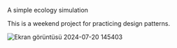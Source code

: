 A simple ecology simulation

This is a weekend project for practicing design patterns.

![Ekran görüntüsü 2024-07-20 145403](https://github.com/user-attachments/assets/bf2f20ed-47bb-4ffe-af52-2626e34b8b8b)
